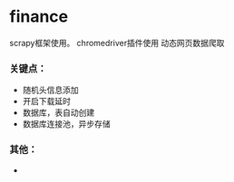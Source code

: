 # finance
scrapy框架使用。
chromedriver插件使用
动态网页数据爬取


### 关键点：
- 随机头信息添加
- 开启下载延时
- 数据库，表自动创建
- 数据库连接池，异步存储



### 其他：
-